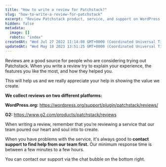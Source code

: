 ```yaml
---
title: "How to write a review for Patchstack?"
slug: "how-to-write-a-review-for-patchstack"
excerpt: "Review Patchstack product, service, and support on WordPress.org or G2"
hidden: false
metadata: 
  image: []
  robots: "index"
createdAt: "Wed Jul 27 2022 11:14:08 GMT+0000 (Coordinated Universal Time)"
updatedAt: "Wed May 10 2023 13:51:25 GMT+0000 (Coordinated Universal Time)"
---
```

Reviews are a good source for people who are considering trying out Patchstack. When you write a review try to explain your experience, the features you like the most, and how they helped you.

This will help us and we really appreciate your help in showing the value we create. 

<b>We collect reviews on two different platforms:</b>

<b>WordPress.org:</b> <a href="https://wordpress.org/support/plugin/patchstack/reviews/" target="_blank">https\://wordpress.org/support/plugin/patchstack/reviews/</a>

<b>G2:</b> <a href="https://www.g2.com/products/patchstack/reviews" target="_blank">https\://www.g2.com/products/patchstack/reviews</a>

When writing a review, remember that you’re reviewing a service that our team poured our heart and soul into to create.  

When you have problems with the service, it's always good to <b>contact support to find help from our team first.</b> Our minimum response time is between a few minutes to a few hours. 

You can contact our support via the chat bubble on the bottom right.
